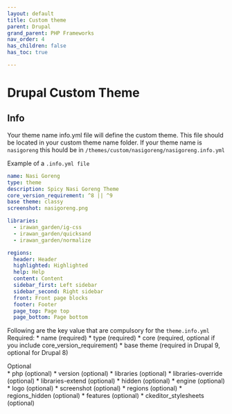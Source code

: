 ```yaml
---
layout: default
title: Custom theme
parent: Drupal
grand_parent: PHP Frameworks
nav_order: 4
has_children: false
has_toc: true

---
```


# Drupal Custom Theme

## Info

Your theme name info.yml file will define the custom theme. This file should be located in your custom theme name folder. If your theme name is `nasigoreng` this hould be in `/themes/custom/nasigoreng/nasigoreng.info.yml`

Example of a `.info.yml file`

```yml
name: Nasi Goreng
type: theme
description: Spicy Nasi Goreng Theme 
core_version_requirement: ^8 || ^9
base theme: classy
screenshot: nasigoreng.png

libraries:
  - irawan_garden/ig-css
  - irawan_garden/quicksand
  - irawan_garden/normalize

regions:
  header: Header
  highlighted: Highlighted
  help: Help
  content: Content
  sidebar_first: Left sidebar
  sidebar_second: Right sidebar
  front: Front page blocks
  footer: Footer
  page_top: Page top
  page_bottom: Page bottom

```
Following are the key value that are compulsory for the `theme.info.yml`
Required:
    * name (required)
    * type (required)
    * core (required, optional if you include core_version_requirement)
    * base theme (required in Drupal 9, optional for Drupal 8)

Optional    
    * php (optional)
    * version (optional)
    * libraries (optional)
    * libraries-override (optional)
    * libraries-extend (optional)
    * hidden (optional)
    * engine (optional)
    * logo (optional)
    * screenshot (optional)
    * regions (optional)
    * regions_hidden (optional)
    * features (optional)
    * ckeditor_stylesheets (optional)
